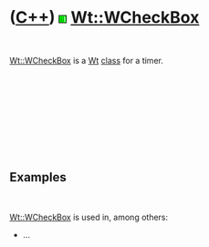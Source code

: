 
 

 

 

 

 

([C++](Cpp.md)) ![Wt](PicWt.png) [Wt::WCheckBox](CppWCheckBox.md)
===================================================================

 

[Wt::WCheckBox](CppWCheckBox.md) is a [Wt](CppWt.md)
[class](CppClass.md) for a timer.

 

 

 

 

 

Examples
--------

 

[Wt::WCheckBox](CppWCheckBox.md) is used in, among others:

-   ...

 

 

 

 

 

 

